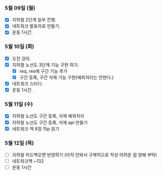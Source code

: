 ### 5월 09일 (월)
- [x] 지하철 2단계 일부 진행. 
- [x] 네트워크 발표자료 만들기. 
- [x] 운동 1시간.

### 5월 10일 (화)
- [x] 오전 강의.
- [x] 지하철 노선도 3단계 기능 구현 하기.
  -[x] req, res에 구간 기능 추가
  -[x] 구간 등록, 구간 삭제 기능 구현(예외처리는 안한다.)
- [x] 네트워크 스터디.
- [x] 운동 1시간.

### 5월 11일 (수)
- [x] 지하철 노선도 구간 등록, 삭제 예외처리 
- [x] 지하철 노선도 구간 등록, 삭제 api 만들기 
- [x] 네트워크 책 6장 15p 읽기

### 5월 12일 (목)
- [ ] 지하철 피드백오면 반영하기 (아직 안와서 구체적으로 작성 어려운 점 양해 부탁)
- [ ] 네트워크책 ~132 
- [ ] 운동 1시간